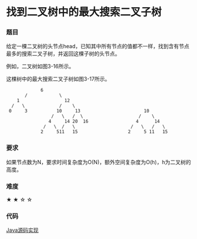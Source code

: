 # 找到二叉树中的最大搜索二叉子树

### 题目

给定一棵二叉树的头节点head，已知其中所有节点的值都不一样，找到含有节点最多的搜索二叉子树，并返回这棵子树的头节点。

例如，二叉树如图3-16所示。

这棵树中的最大搜索二叉子树如图3-17所示。

                 6
           /            \
        1                 12
      /   \             /    \
     0     3           10     13                        10
                     /   \   /  \                     /    \
                    4     14 20  16                  4      14
                  /   \  /   \                     /   \   /   \
                 2     511   15                   2     5 11   15
### 要求

如果节点数为N，要求时间复杂度为O(N)，额外空间复杂度为O(h)，h为二叉树的高度。

### 难度

 ★ ★ ☆ ☆

### 代码

 [Java源码实现](../../src/BTree/BTree7.java)
